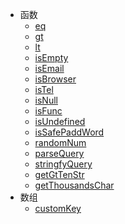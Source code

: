 * 函数
    * [eq](v3/function/eq.md)
    * [gt](v3/function/gt.md)
    * [lt](v3/function/lt.md)
    * [isEmpty](v3/function/isEmpty.md)
    * [isEmail](v3/function/isEmail.md)
    * [isBrowser](v3/function/isBrowser.md)
    * [isTel](v3/function/isTel.md)
    * [isNull](v3/function/isNull.md)
    * [isFunc](v3/function/isFunc.md)
    * [isUndefined](v3/function/isUndefined.md)
    * [isSafePaddWord](v3/function/isSafePaddWord.md)
    * [randomNum](v3/function/randomNum.md)
    * [parseQuery](v3/function/parseQuery.md)
    * [stringfyQuery](v3/function/stringfyQuery.md)
    * [getGtTenStr](v3/function/getGtTenStr)
    * [getThousandsChar](v3/function/getThousandsChar)
* 数组  
    * [customKey](v3/Array/customKey.md)
 